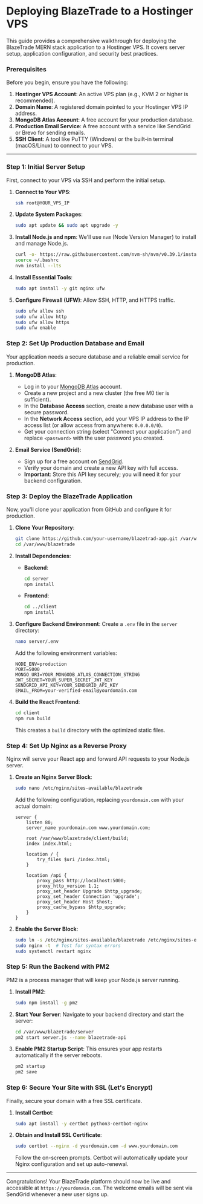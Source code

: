 # Deploying BlazeTrade to a Hostinger VPS

This guide provides a comprehensive walkthrough for deploying the BlazeTrade MERN stack application to a Hostinger VPS. It covers server setup, application configuration, and security best practices.

### **Prerequisites**

Before you begin, ensure you have the following:

1.  **Hostinger VPS Account**: An active VPS plan (e.g., KVM 2 or higher is recommended).
2.  **Domain Name**: A registered domain pointed to your Hostinger VPS IP address.
3.  **MongoDB Atlas Account**: A free account for your production database.
4.  **Production Email Service**: A free account with a service like SendGrid or Brevo for sending emails.
5.  **SSH Client**: A tool like PuTTY (Windows) or the built-in terminal (macOS/Linux) to connect to your VPS.

---

### **Step 1: Initial Server Setup**

First, connect to your VPS via SSH and perform the initial setup.

1.  **Connect to Your VPS**:
    ```bash
    ssh root@YOUR_VPS_IP
    ```

2.  **Update System Packages**:
    ```bash
    sudo apt update && sudo apt upgrade -y
    ```

3.  **Install Node.js and npm**:
    We'll use `nvm` (Node Version Manager) to install and manage Node.js.
    ```bash
    curl -o- https://raw.githubusercontent.com/nvm-sh/nvm/v0.39.1/install.sh | bash
    source ~/.bashrc
    nvm install --lts
    ```

4.  **Install Essential Tools**:
    ```bash
    sudo apt install -y git nginx ufw
    ```

5.  **Configure Firewall (UFW)**:
    Allow SSH, HTTP, and HTTPS traffic.
    ```bash
    sudo ufw allow ssh
    sudo ufw allow http
    sudo ufw allow https
    sudo ufw enable
    ```

### **Step 2: Set Up Production Database and Email**

Your application needs a secure database and a reliable email service for production.

1.  **MongoDB Atlas**:
    - Log in to your [MongoDB Atlas](https://www.mongodb.com/cloud/atlas) account.
    - Create a new project and a new cluster (the free M0 tier is sufficient).
    - In the **Database Access** section, create a new database user with a secure password.
    - In the **Network Access** section, add your VPS IP address to the IP access list (or allow access from anywhere: `0.0.0.0/0`).
    - Get your connection string (select "Connect your application") and replace `<password>` with the user password you created.

2.  **Email Service (SendGrid)**:
    - Sign up for a free account on [SendGrid](https://sendgrid.com/).
    - Verify your domain and create a new API key with full access.
    - **Important**: Store this API key securely; you will need it for your backend configuration.

### **Step 3: Deploy the BlazeTrade Application**

Now, you'll clone your application from GitHub and configure it for production.

1.  **Clone Your Repository**:
    ```bash
    git clone https://github.com/your-username/blazetrad-app.git /var/www/blazetrade
    cd /var/www/blazetrade
    ```

2.  **Install Dependencies**:
    - **Backend**:
      ```bash
      cd server
      npm install
      ```
    - **Frontend**:
      ```bash
      cd ../client
      npm install
      ```

3.  **Configure Backend Environment**:
    Create a `.env` file in the `server` directory:
    ```bash
    nano server/.env
    ```
    Add the following environment variables:
    ```env
    NODE_ENV=production
    PORT=5000
    MONGO_URI=YOUR_MONGODB_ATLAS_CONNECTION_STRING
    JWT_SECRET=YOUR_SUPER_SECRET_JWT_KEY
    SENDGRID_API_KEY=YOUR_SENDGRID_API_KEY
    EMAIL_FROM=your-verified-email@yourdomain.com
    ```

4.  **Build the React Frontend**:
    ```bash
    cd client
    npm run build
    ```
    This creates a `build` directory with the optimized static files.

### **Step 4: Set Up Nginx as a Reverse Proxy**

Nginx will serve your React app and forward API requests to your Node.js server.

1.  **Create an Nginx Server Block**:
    ```bash
    sudo nano /etc/nginx/sites-available/blazetrade
    ```
    Add the following configuration, replacing `yourdomain.com` with your actual domain:
    ```nginx
    server {
        listen 80;
        server_name yourdomain.com www.yourdomain.com;

        root /var/www/blazetrade/client/build;
        index index.html;

        location / {
            try_files $uri /index.html;
        }

        location /api {
            proxy_pass http://localhost:5000;
            proxy_http_version 1.1;
            proxy_set_header Upgrade $http_upgrade;
            proxy_set_header Connection 'upgrade';
            proxy_set_header Host $host;
            proxy_cache_bypass $http_upgrade;
        }
    }
    ```

2.  **Enable the Server Block**:
    ```bash
    sudo ln -s /etc/nginx/sites-available/blazetrade /etc/nginx/sites-enabled/
    sudo nginx -t  # Test for syntax errors
    sudo systemctl restart nginx
    ```

### **Step 5: Run the Backend with PM2**

PM2 is a process manager that will keep your Node.js server running.

1.  **Install PM2**:
    ```bash
    sudo npm install -g pm2
    ```

2.  **Start Your Server**:
    Navigate to your backend directory and start the server:
    ```bash
    cd /var/www/blazetrade/server
    pm2 start server.js --name blazetrade-api
    ```

3.  **Enable PM2 Startup Script**:
    This ensures your app restarts automatically if the server reboots.
    ```bash
    pm2 startup
    pm2 save
    ```

### **Step 6: Secure Your Site with SSL (Let's Encrypt)**

Finally, secure your domain with a free SSL certificate.

1.  **Install Certbot**:
    ```bash
    sudo apt install -y certbot python3-certbot-nginx
    ```

2.  **Obtain and Install SSL Certificate**:
    ```bash
    sudo certbot --nginx -d yourdomain.com -d www.yourdomain.com
    ```
    Follow the on-screen prompts. Certbot will automatically update your Nginx configuration and set up auto-renewal.

---

Congratulations! Your BlazeTrade platform should now be live and accessible at `https://yourdomain.com`. The welcome emails will be sent via SendGrid whenever a new user signs up.
